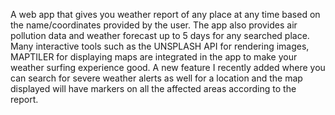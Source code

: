 A web app that gives you weather report of any place at any time based on the name/coordinates provided by the user. The app also 
provides air pollution data and weather forecast up to 5 days for any searched place. Many interactive tools such as the UNSPLASH API for rendering images, MAPTILER for displaying maps are integrated in the app to make your weather surfing experience good. A new feature I recently added where you can search for severe weather alerts as well for a location and the map displayed will have markers on all the affected areas according to the report.

